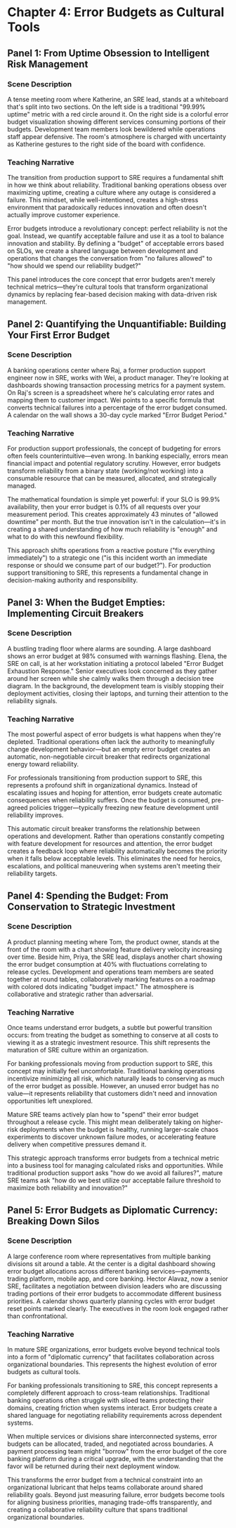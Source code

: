 # Chapter 4: Error Budgets as Cultural Tools

## Panel 1: From Uptime Obsession to Intelligent Risk Management
### Scene Description

 A tense meeting room where Katherine, an SRE lead, stands at a whiteboard that's split into two sections. On the left side is a traditional "99.99% uptime" metric with a red circle around it. On the right side is a colorful error budget visualization showing different services consuming portions of their budgets. Development team members look bewildered while operations staff appear defensive. The room's atmosphere is charged with uncertainty as Katherine gestures to the right side of the board with confidence.

### Teaching Narrative
The transition from production support to SRE requires a fundamental shift in how we think about reliability. Traditional banking operations obsess over maximizing uptime, creating a culture where any outage is considered a failure. This mindset, while well-intentioned, creates a high-stress environment that paradoxically reduces innovation and often doesn't actually improve customer experience.

Error budgets introduce a revolutionary concept: perfect reliability is not the goal. Instead, we quantify acceptable failure and use it as a tool to balance innovation and stability. By defining a "budget" of acceptable errors based on SLOs, we create a shared language between development and operations that changes the conversation from "no failures allowed" to "how should we spend our reliability budget?"

This panel introduces the core concept that error budgets aren't merely technical metrics—they're cultural tools that transform organizational dynamics by replacing fear-based decision making with data-driven risk management.

## Panel 2: Quantifying the Unquantifiable: Building Your First Error Budget
### Scene Description

 A banking operations center where Raj, a former production support engineer now in SRE, works with Wei, a product manager. They're looking at dashboards showing transaction processing metrics for a payment system. On Raj's screen is a spreadsheet where he's calculating error rates and mapping them to customer impact. Wei points to a specific formula that converts technical failures into a percentage of the error budget consumed. A calendar on the wall shows a 30-day cycle marked "Error Budget Period."

### Teaching Narrative
For production support professionals, the concept of budgeting for errors often feels counterintuitive—even wrong. In banking especially, errors mean financial impact and potential regulatory scrutiny. However, error budgets transform reliability from a binary state (working/not working) into a consumable resource that can be measured, allocated, and strategically managed.

The mathematical foundation is simple yet powerful: if your SLO is 99.9% availability, then your error budget is 0.1% of all requests over your measurement period. This creates approximately 43 minutes of "allowed downtime" per month. But the true innovation isn't in the calculation—it's in creating a shared understanding of how much reliability is "enough" and what to do with this newfound flexibility.

This approach shifts operations from a reactive posture ("fix everything immediately") to a strategic one ("is this incident worth an immediate response or should we consume part of our budget?"). For production support transitioning to SRE, this represents a fundamental change in decision-making authority and responsibility.

## Panel 3: When the Budget Empties: Implementing Circuit Breakers
### Scene Description

 A bustling trading floor where alarms are sounding. A large dashboard shows an error budget at 98% consumed with warnings flashing. Elena, the SRE on call, is at her workstation initiating a protocol labeled "Error Budget Exhaustion Response." Senior executives look concerned as they gather around her screen while she calmly walks them through a decision tree diagram. In the background, the development team is visibly stopping their deployment activities, closing their laptops, and turning their attention to the reliability signals.

### Teaching Narrative
The most powerful aspect of error budgets is what happens when they're depleted. Traditional operations often lack the authority to meaningfully change development behavior—but an empty error budget creates an automatic, non-negotiable circuit breaker that redirects organizational energy toward reliability.

For professionals transitioning from production support to SRE, this represents a profound shift in organizational dynamics. Instead of escalating issues and hoping for attention, error budgets create automatic consequences when reliability suffers. Once the budget is consumed, pre-agreed policies trigger—typically freezing new feature development until reliability improves.

This automatic circuit breaker transforms the relationship between operations and development. Rather than operations constantly competing with feature development for resources and attention, the error budget creates a feedback loop where reliability automatically becomes the priority when it falls below acceptable levels. This eliminates the need for heroics, escalations, and political maneuvering when systems aren't meeting their reliability targets.

## Panel 4: Spending the Budget: From Conservation to Strategic Investment
### Scene Description

 A product planning meeting where Tom, the product owner, stands at the front of the room with a chart showing feature delivery velocity increasing over time. Beside him, Priya, the SRE lead, displays another chart showing the error budget consumption at 40% with fluctuations correlating to release cycles. Development and operations team members are seated together at round tables, collaboratively marking features on a roadmap with colored dots indicating "budget impact." The atmosphere is collaborative and strategic rather than adversarial.

### Teaching Narrative
Once teams understand error budgets, a subtle but powerful transition occurs: from treating the budget as something to conserve at all costs to viewing it as a strategic investment resource. This shift represents the maturation of SRE culture within an organization.

For banking professionals moving from production support to SRE, this concept may initially feel uncomfortable. Traditional banking operations incentivize minimizing all risk, which naturally leads to conserving as much of the error budget as possible. However, an unused error budget has no value—it represents reliability that customers didn't need and innovation opportunities left unexplored.

Mature SRE teams actively plan how to "spend" their error budget throughout a release cycle. This might mean deliberately taking on higher-risk deployments when the budget is healthy, running larger-scale chaos experiments to discover unknown failure modes, or accelerating feature delivery when competitive pressures demand it.

This strategic approach transforms error budgets from a technical metric into a business tool for managing calculated risks and opportunities. While traditional production support asks "how do we avoid all failures?", mature SRE teams ask "how do we best utilize our acceptable failure threshold to maximize both reliability and innovation?"

## Panel 5: Error Budgets as Diplomatic Currency: Breaking Down Silos
### Scene Description

 A large conference room where representatives from multiple banking divisions sit around a table. At the center is a digital dashboard showing error budget allocations across different banking services—payments, trading platform, mobile app, and core banking. Hector Alavaz, now a senior SRE, facilitates a negotiation between division leaders who are discussing trading portions of their error budgets to accommodate different business priorities. A calendar shows quarterly planning cycles with error budget reset points marked clearly. The executives in the room look engaged rather than confrontational.

### Teaching Narrative
In mature SRE organizations, error budgets evolve beyond technical tools into a form of "diplomatic currency" that facilitates collaboration across organizational boundaries. This represents the highest evolution of error budgets as cultural tools.

For banking professionals transitioning to SRE, this concept represents a completely different approach to cross-team relationships. Traditional banking operations often struggle with siloed teams protecting their domains, creating friction when systems interact. Error budgets create a shared language for negotiating reliability requirements across dependent systems.

When multiple services or divisions share interconnected systems, error budgets can be allocated, traded, and negotiated across boundaries. A payment processing team might "borrow" from the error budget of the core banking platform during a critical upgrade, with the understanding that the favor will be returned during their next deployment window.

This transforms the error budget from a technical constraint into an organizational lubricant that helps teams collaborate around shared reliability goals. Beyond just measuring failure, error budgets become tools for aligning business priorities, managing trade-offs transparently, and creating a collaborative reliability culture that spans traditional organizational boundaries.

